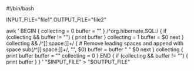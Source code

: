 #!/bin/bash

INPUT_FILE="file1"
OUTPUT_FILE="file2"

awk '
BEGIN {
    collecting = 0
    buffer = ""
}
/^org.hibernate.SQL:/ {
    if (collecting && buffer != "") {
        print buffer
    }
    collecting = 1
    buffer = $0
    next
}
collecting && /^[[:space:]]+/ {
    # Remove leading spaces and append with space
    sub(/^[[:space:]]+/, "", $0)
    buffer = buffer " " $0
    next
}
collecting {
    print buffer
    buffer = ""
    collecting = 0
}
END {
    if (collecting && buffer != "") {
        print buffer
    }
}
' "$INPUT_FILE" > "$OUTPUT_FILE"
